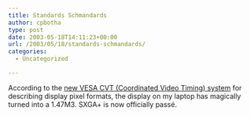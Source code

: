 ```yaml
---
title: Standards Schmandards
author: cpbotha
type: post
date: 2003-05-18T14:11:23+00:00
url: /2003/05/18/standards-schmandards/
categories:
  - Uncategorized

---
```

According to the [new VESA CVT (Coordinated Video Timing) system][1] for describing display pixel formats, the display on my laptop has magically turned into a 1.47M3. SXGA+ is now officially passé.

 [1]: http://www.digitimes.com/NewsShow/Article.asp?datePublish=2003/05/16&pages=PR&seq=201